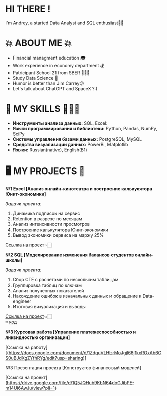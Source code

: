 # HI THERE !
I'm Andrey, a started Data Analyst and SQL enthusiast👋🏽

# 💥 ABOUT ME 💥
- Financial managment education 🎓
- Work experience in economy department 💰
- Patricipant School 21 from SBER 👨🏻‍💻
- Study Data Science 🤖
- Humor is better than Jim Carrey😝
- Let's talk about ChatGPT and SpaceX ?:)
 
# 🧠 MY SKILLS 👨🏻‍💻
- __Инструменты анализа данных:__ SQL, Excel:
- __Языки программирования и библиотеки:__ Python, Pandas, NumPy, SciPy
- __Системы управления базами данных:__ PostgreSQL, MySQL
- __Средства визуализации данных:__ PowerBi, Matplotlib
- __Языки:__ Russian(native), English(B1)

# 🖥️ MY PROJECTS 🔧

__№1 Excel [Анализ онлайн-кинотеатра и построение калькулятора Юнит-экономики]__

*Задачи проекта:*
1. Динамика подписок на сервис
2. Retention в разрезе по месяцам
3. Анализ интенсивности просмотров
4. Построение калькулятора Юнит-экономики
5. Вывод экономики сервиса на маржу 25%
   
[Ссылка на проект](https://docs.google.com/spreadsheets/d/1zpWqN7qC7QvF9uass6K6FgfJPM4Tr86i/edit?usp=sharing&ouid=109800994742912140519&rtpof=true&sd=true)👈🏻

__№2 SQL [Моделирование изменения балансов студентов онлайн-школы]__

*Задачи проекта:*
1. Сбор CTE с расчетами по нескольким таблицам
2. Группировка таблиц по ключам
3. Анализ полученных показателей
4. Нахождение ошибок в изначальных данных и обращение к Data-engineer
5. Итоговая визуализация и выводы

[Ссылка на проект](https://docs.google.com/spreadsheets/d/1Z7lIhesQ1jZSu6Ddec-Ff3TAL2tB9xI9/edit?usp=sharing&ouid=109800994742912140519&rtpof=true&sd=true)👈🏻 \
            ⌗ [код](https://metabase.sky.pro/question/76501)
   
__№3 Курсовая работа [Упраление платежеспособностью и ликвидностью организации]__

[Ссылка на работу] [(https://docs.google.com/document/d/1ZdquVLHbrMoJgjl66j1kxROxAb6GS0uBJdXgZYfhRYg/edit?usp=sharing)]

№3 Презентация проекта [Конструктор финансовый моделей]

[Ссылка на проект] (https://drive.google.com/file/d/1Q5JQHub9KbN64doGJibPE-m14Ui6AwJu/view?pli=1)




